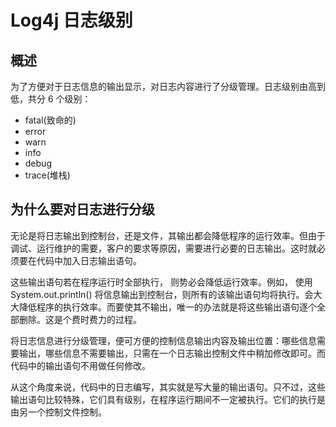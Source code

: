 # Log4j 日志级别

## 概述

为了方便对于日志信息的输出显示，对日志内容进行了分级管理。日志级别由高到低，共分 6 个级别：

- fatal(致命的)
- error
- warn
- info
- debug
- trace(堆栈)

## 为什么要对日志进行分级

无论是将日志输出到控制台，还是文件，其输出都会降低程序的运行效率。但由于调试、运行维护的需要，客户的要求等原因，需要进行必要的日志输出。这时就必须要在代码中加入日志输出语句。

这些输出语句若在程序运行时全部执行， 则势必会降低运行效率。例如， 使用 System.out.println() 将信息输出到控制台，则所有的该输出语句均将执行。会大大降低程序的执行效率。而要使其不输出，唯一的办法就是将这些输出语句逐个全部删除。这是个费时费力的过程。

将日志信息进行分级管理，便可方便的控制信息输出内容及输出位置：哪些信息需要输出，哪些信息不需要输出，只需在一个日志输出控制文件中稍加修改即可。而代码中的输出语句不用做任何修改。

从这个角度来说，代码中的日志编写，其实就是写大量的输出语句。只不过，这些输出语句比较特殊，它们具有级别，在程序运行期间不一定被执行。它们的执行是由另一个控制文件控制。